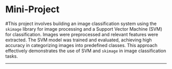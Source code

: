 # Mini-Project
#This project involves building an image classification system using the `skimage` library for image processing and a Support Vector Machine (SVM) for classification. Images were preprocessed and relevant features were extracted. The SVM model was trained and evaluated, achieving high accuracy in categorizing images into predefined classes. This approach effectively demonstrates the use of SVM and `skimage` in image classification tasks.

---
